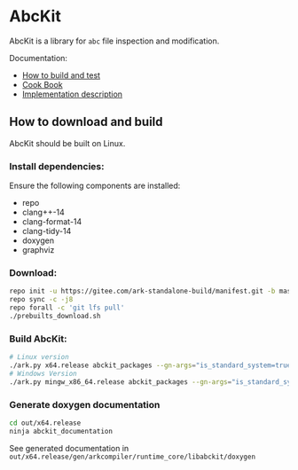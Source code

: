# AbcKit

AbcKit is a library for `abc` file inspection and modification.

Documentation:

- [How to build and test](doc/how_to_build_and_test.md)
- [Cook Book](doc/mini_cookbook.md)
- [Implementation description](doc/implementation_description.md)

## How to download and build

AbcKit should be built on Linux.

### Install dependencies:

Ensure the following components are installed:
- repo
- clang++-14
- clang-format-14
- clang-tidy-14
- doxygen
- graphviz

### Download:

```sh
repo init -u https://gitee.com/ark-standalone-build/manifest.git -b master
repo sync -c -j8
repo forall -c 'git lfs pull'
./prebuilts_download.sh
```

### Build AbcKit:

```sh
# Linux version
./ark.py x64.release abckit_packages --gn-args="is_standard_system=true abckit_enable=true"
# Windows Version
./ark.py mingw_x86_64.release abckit_packages --gn-args="is_standard_system=true abckit_enable=true"
```

### Generate doxygen documentation
```sh
cd out/x64.release
ninja abckit_documentation
```

See generated documentation in `out/x64.release/gen/arkcompiler/runtime_core/libabckit/doxygen`